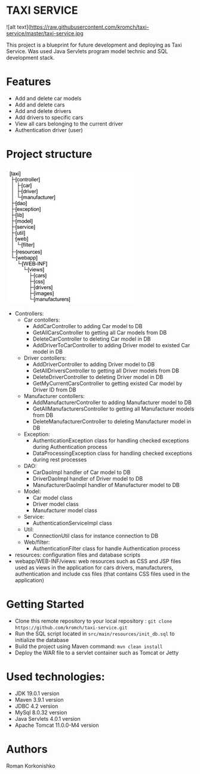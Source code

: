 # TAXI SERVICE
![alt text](https://raw.githubusercontent.com/kromch/taxi-service/master/taxi-service.jpg

This project is a blueprint for future development and deploying as Taxi Service. 
Was used Java Servlets program model technic and SQL development stack.

# Features
- Add and delete car models
- Add and delete cars 
- Add and delete drivers
- Add drivers to specific cars
- View all cars belonging to the current driver
- Authentication driver (user)

# Project structure
![alt text](https://raw.githubusercontent.com/kromch/taxi-service/master/struct.jpg)
- Controllers:
	- Car contollers: 
		- AddCarController to adding Car model to DB
		- GetAllCarsController to getting all Car models from DB
		- DeleteCarController to deleting Car model in DB
		- AddDriverToCarController to adding Driver model to existed Car model in DB
	- Driver contollers: 
		- AddDriverController to adding Driver model to DB
		- GetAllDriversController to getting all Driver models from DB
		- DeleteDriverController to deleting Driver model in DB
		- GetMyCurrentCarsController to getting existed Car model by Driver ID from DB
	- Manufacturer contollers: 
		- AddManufacturerController to adding Manufacturer model to DB
		- GetAllManufacturersController to getting all Manufacturer models from DB
		- DeleteManufacturerController to deleting Manufacturer model in DB
	- Exception:
		- AuthenticationException class for handling checked exceptions during Authentication process
		- DataProcessingException class for handling checked exceptions during rest processes
	- DAO:
		- CarDaoImpl handler of Car model to DB
		- DriverDaoImpl handler of Driver model to DB
		- ManufacturerDaoImpl handler of Manufacturer model to DB
	- Model:
		- Car model class
		- Driver model class 
		- Manufacturer model class
	- Service:
		- AuthenticationServiceImpl class 
	- Util:
		- ConnectionUtil class for instance connection to DB
	- Web/filter:
		- AuthenticationFilter class for handle Authentication process
- resources: configuration files and database scripts
- webapp/WEB-INF/views: web resources such as CSS and JSP files used as views in the application for cars
						drivers, manufacturers, authentication and include css files
						(that contains CSS files used in the application)

# Getting Started
- Clone this remote repository to your local repository : `git clone https://github.com/kromch/taxi-service.git`
- Run the SQL script located in `src/main/resources/init_db.sql` to initialize the database
- Build the project using Maven command: `mvn clean install`
- Deploy the WAR file to a servlet container such as Tomcat or Jetty

# Used technologies:
- JDK 19.0.1 version
- Maven 3.9.1 version
- JDBC 4.2 version
- MySql 8.0.32 version
- Java Servlets 4.0.1 version
- Apache Tomcat 11.0.0-M4 version

# Authors
Roman Korkonishko
